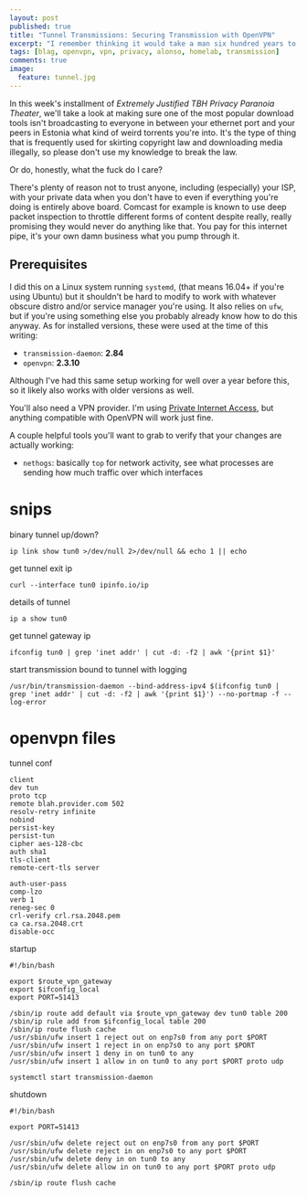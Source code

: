 ```yaml
---
layout: post
published: true
title: "Tunnel Transmissions: Securing Transmission with OpenVPN"
excerpt: "I remember thinking it would take a man six hundred years to tunnel through the internet to Sweden. Old openVPN did it in less than twenty."
tags: [blag, openvpn, vpn, privacy, alonso, homelab, transmission]
comments: true
image:
  feature: tunnel.jpg
---
```


In this week's installment of *Extremely Justified TBH Privacy Paranoia Theater*, we'll take a look at making sure one of the most popular download tools isn't broadcasting to everyone in between your ethernet port and your peers in Estonia what kind of weird torrents you're into. It's the type of thing that is frequently used for skirting copyright law and downloading media illegally, so please don't use my knowledge to break the law.

Or do, honestly, what the fuck do I care?

There's plenty of reason not to trust anyone, including (especially) your ISP, with your private data when you don't have to even if everything you're doing is entirely above board. Comcast for example is known to use deep packet inspection to throttle different forms of content despite really, really promising they would never do anything like that. You pay for this internet pipe, it's your own damn business what you pump through it.

## Prerequisites

I did this on a Linux system running `systemd`, (that means 16.04+ if you're using Ubuntu) but it shouldn't be hard to modify to work with whatever obscure distro and/or service manager you're using. It also relies on `ufw`, but if you're using something else you probably already know how to do this anyway. As for installed versions, these were used at the time of this writing: 

- `transmission-daemon`: **2.84**
- `openvpn`: **2.3.10**

Although I've had this same setup working for well over a year before this, so it likely also works with older versions as well.

You'll also need a VPN provider. I'm using [Private Internet Access](https://www.privateinternetaccess.com/), but anything compatible with OpenVPN will work just fine.

A couple helpful tools you'll want to grab to verify that your changes are actually working:

- `nethogs`: basically `top` for network activity, see what processes are sending how much traffic over which interfaces

# snips

binary tunnel up/down?

    ip link show tun0 >/dev/null 2>/dev/null && echo 1 || echo


get tunnel exit ip

    curl --interface tun0 ipinfo.io/ip
 

details of tunnel

    ip a show tun0


get tunnel gateway ip

    ifconfig tun0 | grep 'inet addr' | cut -d: -f2 | awk '{print $1}'


start transmission bound to tunnel with logging

    /usr/bin/transmission-daemon --bind-address-ipv4 $(ifconfig tun0 | grep 'inet addr' | cut -d: -f2 | awk '{print $1}') --no-portmap -f --log-error   


# openvpn files

tunnel conf

    client
    dev tun
    proto tcp
    remote blah.provider.com 502
    resolv-retry infinite
    nobind
    persist-key
    persist-tun
    cipher aes-128-cbc
    auth sha1
    tls-client
    remote-cert-tls server

    auth-user-pass
    comp-lzo
    verb 1
    reneg-sec 0
    crl-verify crl.rsa.2048.pem
    ca ca.rsa.2048.crt
    disable-occ


startup

    #!/bin/bash

    export $route_vpn_gateway
    export $ifconfig_local
    export PORT=51413

    /sbin/ip route add default via $route_vpn_gateway dev tun0 table 200
    /sbin/ip rule add from $ifconfig_local table 200
    /sbin/ip route flush cache
    /usr/sbin/ufw insert 1 reject out on enp7s0 from any port $PORT
    /usr/sbin/ufw insert 1 reject in on enp7s0 to any port $PORT
    /usr/sbin/ufw insert 1 deny in on tun0 to any
    /usr/sbin/ufw insert 1 allow in on tun0 to any port $PORT proto udp

    systemctl start transmission-daemon


shutdown

    #!/bin/bash
    
    export PORT=51413
    
    /usr/sbin/ufw delete reject out on enp7s0 from any port $PORT
    /usr/sbin/ufw delete reject in on enp7s0 to any port $PORT
    /usr/sbin/ufw delete deny in on tun0 to any
    /usr/sbin/ufw delete allow in on tun0 to any port $PORT proto udp

    /sbin/ip route flush cache